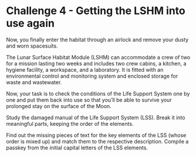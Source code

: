 # Challenge 4 - Getting the LSHM into use again

Now, you finally enter the habitat through an airlock and remove your dusty and worn spacesuits. 

The Lunar Surface Habitat Module (LSHM) can accommodate a crew of two for a mission lasting two weeks and includes two crew cabins, a kitchen, a hygiene facility, a workspace, and a laboratory. It is fitted with an environmental control and monitoring system and enclosed storage for waste and wastewater.

Now, your task is to check the conditions of the Life Support System one by one and put them back into use so that you’ll be able to survive your prolonged stay on the surface of the Moon.

Study the damaged manual of the Life Support System (LSS). 
Break it into meaningful parts, keeping the order of the elements.

Find out the missing pieces of text for the key elements of the LSS (whose order is mixed up) and match them to the respective description. 
Compile a passkey from the initial capital letters of the LSS elements.  
